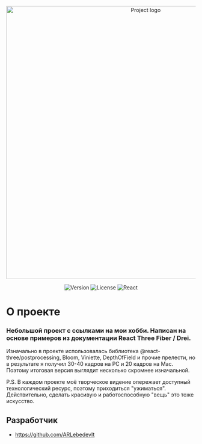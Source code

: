 <p align="center">
      <img src="https://i.ibb.co/KF6bRRC/artLinks.jpg" alt="Project logo"  width="726">
</p>

<p align="center">
   <img src="https://img.shields.io/badge/version-v1.0-blue" alt="Version">
   <img src="https://img.shields.io/badge/%20license-MIT-green" alt="License">
     <img src="https://img.shields.io/badge/React-Fiber%20%2F%20Drei-grey" alt="React">
</p>

# О проекте

### Небольшой проект с ссылками на мои хобби. Написан на основе примеров из документации React Three Fiber / Drei.
Изначально в проекте использовалась библиотека @react-three/postprocessing, Bloom, Viniette, DepthOfField и прочие прелести, но в результате я получил 30-40 кадров на PC и 20 кадров на Mac.
Поэтому итоговая версия выглядит несколько скромнее изначальной.

 P.S. В каждом проекте моё творческое видение опережает доступный технологический ресурс, поэтому приходиться "ужиматься". Действительно, сделать красивую и работоспособную "вещь" это тоже искусство.

## Разработчик

- https://github.com/ARLebedevIt
